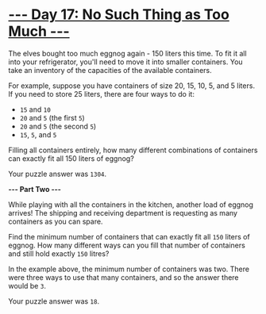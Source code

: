 # [--- Day 17: No Such Thing as Too Much ---](http://adventofcode.com/2015/day/17)

The elves bought too much eggnog again - 150 liters this time. To fit it all into your refrigerator, you'll need to move it into smaller containers. You take an inventory of the capacities of the available containers.

For example, suppose you have containers of size 20, 15, 10, 5, and 5 liters. If you need to store 25 liters, there are four ways to do it:

- ``15`` and ``10``
- ``20`` and ``5`` (the first ``5``)
- ``20`` and ``5`` (the second ``5``)
- ``15``, ``5``, and ``5``

Filling all containers entirely, how many different combinations of containers can exactly fit all 150 liters of eggnog?

Your puzzle answer was ``1304``.

**--- Part Two ---**

While playing with all the containers in the kitchen, another load of eggnog arrives! The shipping and receiving department is requesting as many containers as you can spare.

Find the minimum number of containers that can exactly fit all ``150`` liters of eggnog. How many different ways can you fill that number of containers and still hold exactly ``150`` litres?

In the example above, the minimum number of containers was two. There were three ways to use that many containers, and so the answer there would be ``3``.

Your puzzle answer was ``18``.

